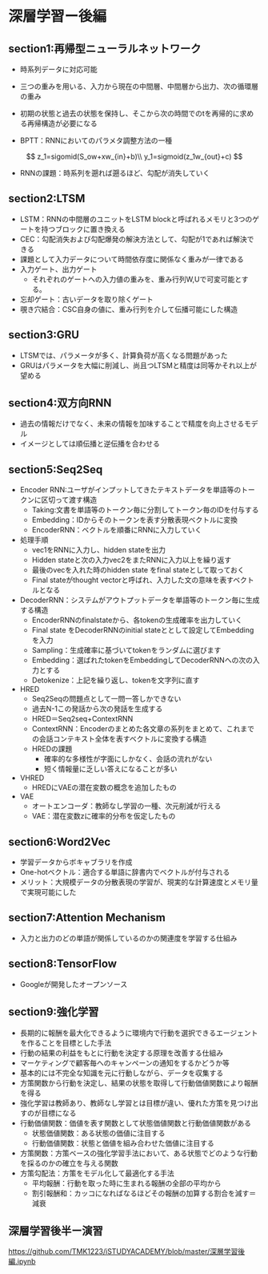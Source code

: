 # 深層学習ー後編

## section1:再帰型ニューラルネットワーク

- 時系列データに対応可能
- 三つの重みを用いる、入力から現在の中間層、中間層から出力、次の循環層の重み
- 初期の状態と過去の状態を保持し、そこから次の時間でのtを再帰的に求める再帰構造が必要になる

- BPTT：RNNにおいてのパラメタ調整方法の一種

$$
z_1=sigomid(S_ow+xw_{in}+b)\\
y_1=sigmoid(z_1w_{out}+c)
$$

- RNNの課題：時系列を遡れば遡るほど、勾配が消失していく

## section2:LTSM

- LSTM：RNNの中間層のユニットをLSTM blockと呼ばれるメモリと3つのゲートを持つブロックに置き換える
- CEC：勾配消失および勾配爆発の解決方法として、勾配が1であれば解決できる
- 課題として入力データについて時間依存度に関係なく重みが一律である
- 入力ゲート、出力ゲート
  - それぞれのゲートへの入力値の重みを、重み行列W,Uで可変可能とする。
- 忘却ゲート：古いデータを取り除くゲート
- 覗き穴結合：CSC自身の値に、重み行列を介して伝播可能にした構造

## section3:GRU

- LTSMでは、パラメータが多く、計算負荷が高くなる問題があった
- GRUはパラメータを大幅に削減し、尚且つLTSMと精度は同等かそれ以上が望める

## section4:双方向RNN

- 過去の情報だけでなく、未来の情報を加味することで精度を向上させるモデル
- イメージとしては順伝播と逆伝播を合わせる

## section5:Seq2Seq

- Encoder RNN:ユーザがインプットしてきたテキストデータを単語等のトークンに区切って渡す構造
  - Taking:文書を単語等のトークン毎に分割してトークン毎のIDを付与する
  - Embedding：IDからそのトークンを表す分散表現ベクトルに変換
  - EncoderRNN：ベクトルを順番にRNNに入力していく
- 処理手順
  - vec1をRNNに入力し、hidden stateを出力
  - Hidden stateと次の入力vec2をまたRNNに入力以上を繰り返す
  - 最後のvecを入れた時のhidden state をfinal stateとして取っておく
  - Final stateがthought vectorと呼ばれ、入力した文の意味を表すベクトルとなる
- DecoderRNN：システムがアウトプットデータを単語等のトークン毎に生成する構造
  - EncoderRNNのfinalstateから、各tokenの生成確率を出力していく
  - Final state をDecoderRNNのinitial stateととして設定してEmbeddingを入力
  - Sampling：生成確率に基づいてtokenをランダムに選びます
  - Embedding：選ばれたtokenをEmbeddingしてDecoderRNNへの次の入力とする
  - Detokenize：上記を繰り返し、tokenを文字列に直す
- HRED
  - Seq2Seqの問題点として一問一答しかできない
  - 過去N-1この発話から次の発話を生成する
  - HRED＝Seq2seq+ContextRNN
  - ContextRNN：Encoderのまとめた各文章の系列をまとめて、これまでの会話コンテキスト全体を表すベクトルに変換する構造
  - HREDの課題
    - 確率的な多様性が字面にしかなく、会話の流れがない
    - 短く情報量に乏しい答えになることが多い
- VHRED
  - HREDにVAEの潜在変数の概念を追加したもの
- VAE
  - オートエンコーダ：教師なし学習の一種、次元削減が行える
  - VAE：潜在変数zに確率的分布を仮定したもの

## section6:Word2Vec

- 学習データからボキャブラリを作成
- One-hotベクトル：適合する単語に辞書内でベクトルが付与される
- メリット：大規模データの分散表現の学習が、現実的な計算速度とメモリ量で実現可能にした



## section7:Attention Mechanism

- 入力と出力のどの単語が関係しているのかの関連度を学習する仕組み



## section8:TensorFlow

- Googleが開発したオープンソース



## section9:強化学習

- 長期的に報酬を最大化できるように環境内で行動を選択できるエージェントを作ることを目標とした手法
- 行動の結果の利益をもとに行動を決定する原理を改善する仕組み
- マーケティングで顧客毎へのキャンペーンの通知をするかどうか等
- 基本的には不完全な知識を元に行動しながら、データを収集する
- 方策関数から行動を決定し、結果の状態を取得して行動価値関数により報酬を得る
- 強化学習は教師あり、教師なし学習とは目標が違い、優れた方策を見つけ出すのが目標になる
- 行動価値関数：価値を表す関数として状態価値関数と行動価値関数がある
  - 状態価値関数：ある状態の価値に注目する
  - 行動価値関数：状態と価値を組み合わせた価値に注目する
- 方策関数：方策ベースの強化学習手法において、ある状態でどのような行動を採るのかの確立を与える関数
- 方策勾配法：方策をモデル化して最適化する手法
  - 平均報酬：行動を取った時に生まれる報酬の全部の平均から
  - 割引報酬和：カッコになればなるほどその報酬の加算する割合を減す＝減衰



## 深層学習後半ー演習

https://github.com/TMK1223/iSTUDYACADEMY/blob/master/深層学習後編.ipynb



